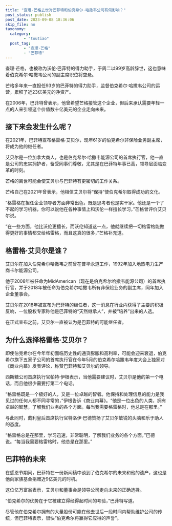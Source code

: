 ```yaml
---
title: "查理·芒格去世对巴菲特和伯克希尔·哈撒韦公司有何影响？"
post_status: publish
post_date: 2023-09-08 18:36:06
skip_file: no
taxonomy:
  category:
        - "toutiao"
  post_tag:
        - "查理·芒格"
        - "巴菲特"
---
```


查理·芒格，也被称为沃伦·巴菲特的得力助手，于周二以99岁高龄辞世，这也意味着伯克希尔·哈撒韦公司的副主席职位将空悬。

芒格多年来一直担任93岁的巴菲特的得力助手，监督伯克希尔·哈撒韦公司的运营，累积了近23亿美元的净资产。

在2006年，巴菲特曾表示，他曾希望芒格接管这个企业，但后来承认需要年轻一点的人来引领这个价值数十亿美元的企业走向未来。

## 接下来会发生什么呢？

在2021年，巴菲特宣布格雷格·艾贝尔，现年61岁的伯克希尔非保险业务副主席，将成为他的继任者。

艾贝尔是一位加拿大商人，也是伯克希尔·哈撒韦能源公司的首席执行官，他一直是公司的忠实拥护者，备受同事们尊敬，尤其是在巴菲特年事已高，领导层面临变革的时刻。

芒格的离世可能会使艾贝尔与巴菲特有更密切的工作关系。

芒格自己在2021年曾表示，他相信艾贝尔将“保持”使伯克希尔取得成功的文化。

“格雷格在担任企业领导者方面非常出色，既是思考者也是实干家。他还是一个了不起的学习机器，你可以说他在各种事情上和沃伦一样擅长学习，”芒格曾评价艾贝尔说。

“在一些方面，他比沃伦更擅长，而沃伦知道这一点，他就继续把一切格雷格能做得更好的事情都交给格雷格，而且这真的很多，”芒格补充道。

## 格雷格·艾贝尔是谁？

艾贝尔在加入伯克希尔哈撒韦之前曾在普华永道工作，1992年加入地热电力生产商卡尔能源公司。

他于2008年被任命为MidAmerican（现在是伯克希尔哈撒韦能源公司）的首席执行官，并于2018年被任命为伯克希尔哈撒韦所有非保险业务的副主席，同年加入企业董事会。

艾贝尔在2018年被宣布为巴菲特的继任者，这一消息在行业内获得了主要的积极反响，一位股权专家称他是巴菲特的“天然继承人”，并被“培养”出来的人选。

在正式宣布之前，艾贝尔一直被认为是巴菲特的可能继任者。

## 为什么选择格雷格·艾贝尔？

即使伯克希尔在今年年初面临历史性的通货膨胀和高利率，可能会迎来衰退，伯克希尔旗下五家子公司的首席执行官在今年5月的伯克希尔哈撒韦年度大会上独家对《商业内幕》发表评论，称赞巴菲特和艾贝尔的领导。

西斯糖公司首席执行官帕特·伊根表示，当他需要建议时，艾贝尔是他的第一个电话，而且他很少需要打第二个电话。

“格雷格既是一个极好的人，又是一位卓越的智者。他保持和处理信息的能力是我见过的任何人都不同寻常的，”伊根告诉《商业内幕》。“他是一位出色的人类，拥有卓越的智慧，了解我们业务的各个方面。每当我需要格雷格时，他总是在那里。”

与此同时，戴利皇后首席执行官特洛伊·巴德赞扬了艾贝尔敏锐的头脑和乐于助人的态度。

“格雷格总是在那里，学习迅速，非常聪明，了解我们业务的各个方面，”巴德说。“每当我需要格雷格时，他总是在那里。”

## 巴菲特的未来

在感恩节期间，巴菲特在一份新闻稿中谈到了伯克希尔的未来和他的遗产，这也是他向家族基金捐赠近9亿美元的时机。

这位亿万富翁表示，艾贝尔和董事会是领导公司走向未来的正确选择。

“伯克希尔的优势在于它被建立得经得起时间的考验，”巴菲特写道。

尽管他在伯克希尔拥有的大量股份可能在他去世后一段时间内帮助维护公司的传统，但巴菲特表示，很快“伯克希尔将赢得它应得的声誉”。
